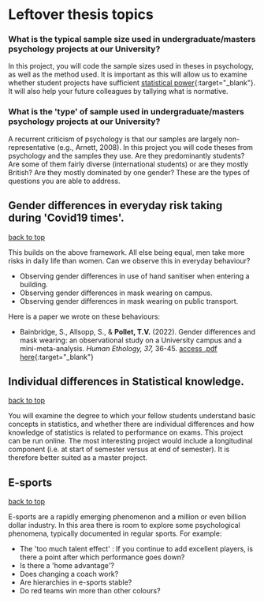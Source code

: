 # Leftover thesis topics

### What is the typical sample size used in undergraduate/masters psychology projects at our University?

In this project, you will code the sample sizes used in theses in psychology, as well as the method used. It is important as this will allow us to examine whether student projects have sufficient [statistical power](https://en.wikipedia.org/wiki/Power_of_a_test){:target="_blank"}. It will also help your future colleagues by tallying what is normative.

### What is the 'type' of sample used in undergraduate/masters psychology projects at our University?

A recurrent criticism of psychology is that our samples are largely non-representative (e.g., Arnett, 2008). In this project you will code theses from psychology and the samples they use. Are they predominantly students? Are some of them fairly diverse (international students) or are they mostly British? Are they mostly dominated by one gender? These are the types of questions you are able to address. 


## Gender differences in everyday risk taking during 'Covid19 times'.
<a href="#thesis-introduction">back to top</a>

This builds on the above framework. All else being equal, men take more risks in daily life than women. Can we observe this in everyday behaviour?

* Observing gender differences in use of hand sanitiser when entering a building.
* Observing gender differences in mask wearing on campus.
* Observing gender differences in mask wearing on public transport.

Here is a paper we wrote on these behaviours:

* Bainbridge, S., Allsopp, S., & **Pollet, T.V.** (2022). Gender differences and mask wearing: an observational study on a University campus and a mini-meta-analysis. _Human Ethology, 37,_ 36-45. [access .pdf here](https://doi.org/10.22330/he/37/036-045){:target="_blank"}

## Individual differences in Statistical knowledge.
<a href="#thesis-introduction">back to top</a>

You will examine the degree to which your fellow students understand basic concepts in statistics, and whether there are individual differences and how knowledge of statistics is related to performance on exams. This project can be run online. The most interesting project would include a longitudinal component (i.e. at start of semester versus at end of semester). It is therefore better suited as a master project.


## E-sports
<a href="#thesis-introduction">back to top</a>

E-sports are a rapidly emerging phenomenon and a million or even billion dollar industry. In this area there is room to explore some psychological phenomena, typically documented in regular sports. For example:

* The 'too much talent effect' : If you continue to add excellent players, is there a point after which performance goes down?
* Is there a 'home advantage'?
* Does changing a coach work?
* Are hierarchies in e-sports stable?
* Do red teams win more than other colours?